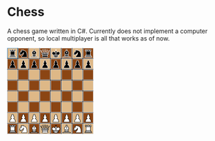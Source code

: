 # Chess
A chess game written in C#. Currently does not implement a computer opponent, so local multiplayer is all that works as of now.

<img src="https://github.com/tha7556/Chess/blob/master/Chess/Images/board.png" data-canonical-src="https://github.com/tha7556/Chess/blob/master/Images/board.png" width="200" height="200" />
